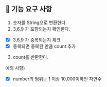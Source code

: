 ## 🚀 기능 요구 사항

1. 숫자를 String으로 변환한다. 
2. 3,6,9 가 포함되는지 확인한다. 
- [x] 3,6,9 가 중복되는지 체크
- [x] 중복되면 중복된 만큼 count 추가
3. count를 반환한다. 

예외 사항) 
- [x] number의 범위는 1 이상 10,000이하인 자연수
